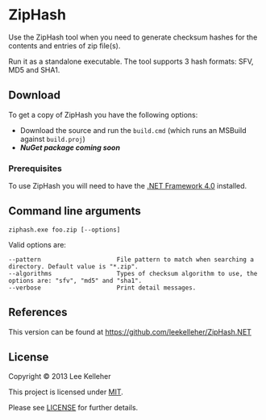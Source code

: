 # ZipHash

Use the ZipHash tool when you need to generate checksum hashes for the contents and entries of zip file(s).

Run it as a standalone executable. The tool supports 3 hash formats: SFV, MD5 and SHA1.

## Download

To get a copy of ZipHash you have the following options:

* Download the source and run the `build.cmd` (which runs an MSBuild against `build.proj`)
* ***NuGet package coming soon***

### Prerequisites

To use ZipHash you will need to have the [.NET Framework 4.0](http://www.microsoft.com/en-GB/download/details.aspx?id=17851) installed.

## Command line arguments

	ziphash.exe foo.zip [--options]

Valid options are:

	--pattern                     File pattern to match when searching a directory. Default value is "*.zip".
	--algorithms                  Types of checksum algorithm to use, the options are: "sfv", "md5" and "sha1".
	--verbose                     Print detail messages.

## References
This version can be found at https://github.com/leekelleher/ZipHash.NET

## License
Copyright &copy; 2013 Lee Kelleher<br/>

This project is licensed under [MIT](http://opensource.org/licenses/MIT).

Please see [LICENSE](LICENSE) for further details.
